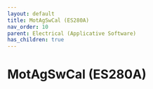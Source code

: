 ```yaml
---
layout: default
title: MotAgSwCal (ES280A)
nav_order: 10
parent: Electrical (Applicative Software)
has_children: true
---
```

# MotAgSwCal (ES280A)
